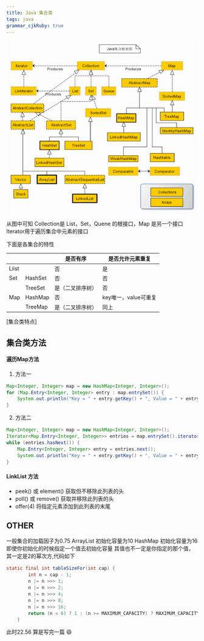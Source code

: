 ```yaml
---
title: Java 集合类
tags: java
grammar_cjkRuby: true
---
```

![集合类][1]

从图中可知
Collection是 List，Set，Quene 的根接口，Map 是另一个接口
Iterator用于遍历集合中元素的接口

下面是各集合的特性

|  |  |是否有序  | 是否允许元素重复 | 
|---------- | --------|---------|----------|
Liist || 否 | 是 
Set | HashSet | 否 | 否 
|| TreeSet | 是（二叉排序树）|否
Map | HashMap | 否 | key唯一，value可重复
|| TreeMap | 是（二叉排序树）|同上
[集合类特点]

## 集合类方法
#### 遍历Map方法
1. 方法一
```java
Map<Integer, Integer> map = new HashMap<Integer, Integer>();
for (Map.Entry<Integer, Integer> entry : map.entrySet()) {  
    System.out.println("Key = " + entry.getKey() + ", Value = " + entry.getValue());  
}
```
2. 方法二
```java
Map<Integer, Integer> map = new HashMap<Integer, Integer>();  
Iterator<Map.Entry<Integer, Integer>> entries = map.entrySet().iterator();  
while (entries.hasNext()) {  
    Map.Entry<Integer, Integer> entry = entries.next();  
    System.out.println("Key = " + entry.getKey() + ", Value = " + entry.getValue());  
} 
```
#### LinkList 方法
- peek() 或 element() 获取但不移除此列表的头
- poll() 或 remove() 获取并移除此列表的头
- offer(4) 将指定元素添加到此列表的末尾


## OTHER

一般集合的加载因子为0.75
ArrayList 初始化容量为10
HashMap 初始化容量为16 即使你初始化的时候指定一个值去初始化容量 其值也不一定是你指定的那个值，其一定是2的幂次方,代码如下
```java
static final int tableSizeFor(int cap) {
        int n = cap - 1;
        n |= n >>> 1;
        n |= n >>> 2;
        n |= n >>> 4;
        n |= n >>> 8;
        n |= n >>> 16;
        return (n < 0) ? 1 : (n >= MAXIMUM_CAPACITY) ? MAXIMUM_CAPACITY : n + 1;
    }
```
 此时22.56 算是写完一篇	:smile:


  [1]: https://www.github.com/COBSNAN/ImageHub/raw/master/1489586143029.jpg "1489586143029"